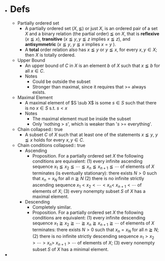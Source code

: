 - # Defs
	- Partially ordered set
		- A partially ordered set $(X, \leqq)$ or just $X$, is an ordered pair of a set $X$ and a binary relation (the partial order) $\leqq$ on $X$, that is **reflexive** $(x \leqq x)$, **transitive** $(x \leqq y, y \leqq z$ implies $x \leqq z)$, and **antisymmetric** $(x \leqq y$, $y \leqq x$ implies $x=y$ ).
		- A **total** order relation also has $x \leqq y$ or $y \leqq x$, for every $x, y \in X$; then $X$ is totally ordered.
	- Upper Bound
		- An upper bound of $C$ in $X$ is an element $b$ of $X$ such that $x \leqq b$ for all $x \in C$.
		- Notes
			- Could be outside the subset
			- Stronger than maximal, since it requires that >= always exists.
	- Maximal Element
		- A maximal element of $S \sub X$ is some $s \in S$ such that there is no $x \in S$ s.t. $s < x$
		- Notes
			- The maximal element must be inside the subset
			- Only 'nothing > $s$', which is weaker than '$s$ >= everything'.
	- Chain
	  collapsed:: true
		- A subset $C$ of $X$ such that at least one of the statements $x \leqq y$, $y \leqq x$ holds for every $x, y \in C$.
	- Chain conditions
	  collapsed:: true
		- Ascending
			- Proposition. For a partially ordered set $X$ the following conditions are equivalent:
			  (1) every infinite ascending sequence $x_1 \leqq x_2 \leqq \cdots \leqq x_n \leqq x_{n+1} \leqq \cdots$ of elements of $X$ terminates (is eventually stationary): there exists $N>0$ such that $x_n=x_N$ for all $n \geqq N$
			  (2) there is no infinite strictly ascending sequence $x_1<x_2<\cdots<x_n<$ $x_{n+1}<\cdots$ of elements of $X$;
			  (3) every nonempty subset $S$ of $X$ has a maximal element.
		- Descending
			- Completely similar.
			- Proposition. For a partially ordered set $X$ the following conditions are equivalent:
			  (1) every infinite descending sequence $x_1 \geqq x_2 \geqq \cdots \geqq x_n \geqq x_{n+1} \geqq \cdots$ of elements of $X$ terminates: there exists $N>0$ such that $x_n=x_N$ for all $n \geqq N$;
			  (2) there is no infinite strictly descending sequence $x_1>x_2>\cdots>x_n>$ $x_{n+1}>\cdots$ of elements of $X$;
			  (3) every nonempty subset $S$ of $X$ has a minimal element.
-